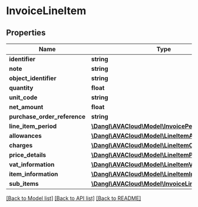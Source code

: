 # InvoiceLineItem

## Properties
Name | Type | Description | Notes
------------ | ------------- | ------------- | -------------
**identifier** | **string** |  | [optional] 
**note** | **string** |  | [optional] 
**object_identifier** | **string** |  | [optional] 
**quantity** | **float** |  | [optional] 
**unit_code** | **string** |  | [optional] 
**net_amount** | **float** |  | [optional] 
**purchase_order_reference** | **string** |  | [optional] 
**line_item_period** | [**\Dangl\AVACloud\Model\InvoicePeriod**](InvoicePeriod.md) |  | [optional] 
**allowances** | [**\Dangl\AVACloud\Model\LineItemAllowance[]**](LineItemAllowance.md) |  | [optional] 
**charges** | [**\Dangl\AVACloud\Model\LineItemCharge[]**](LineItemCharge.md) |  | [optional] 
**price_details** | [**\Dangl\AVACloud\Model\LineItemPriceDetail**](LineItemPriceDetail.md) |  | [optional] 
**vat_information** | [**\Dangl\AVACloud\Model\LineItemVatInformation[]**](LineItemVatInformation.md) |  | [optional] 
**item_information** | [**\Dangl\AVACloud\Model\LineItemInformation**](LineItemInformation.md) |  | [optional] 
**sub_items** | [**\Dangl\AVACloud\Model\InvoiceLineItem[]**](InvoiceLineItem.md) |  | [optional] 

[[Back to Model list]](../README.md#documentation-for-models) [[Back to API list]](../README.md#documentation-for-api-endpoints) [[Back to README]](../README.md)


